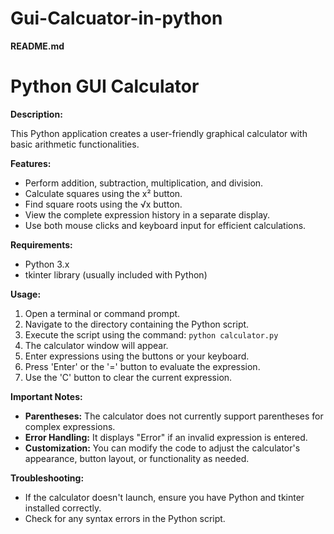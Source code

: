 # Gui-Calcuator-in-python

 **README.md**

# Python GUI Calculator

**Description:**

This Python application creates a user-friendly graphical calculator with basic arithmetic functionalities.

**Features:**

- Perform addition, subtraction, multiplication, and division.
- Calculate squares using the x² button.
- Find square roots using the √x button.
- View the complete expression history in a separate display.
- Use both mouse clicks and keyboard input for efficient calculations.

**Requirements:**

- Python 3.x
- tkinter library (usually included with Python)

**Usage:**

1. Open a terminal or command prompt.
2. Navigate to the directory containing the Python script.
3. Execute the script using the command: `python calculator.py`
4. The calculator window will appear.
5. Enter expressions using the buttons or your keyboard.
6. Press 'Enter' or the '=' button to evaluate the expression.
7. Use the 'C' button to clear the current expression.

**Important Notes:**

- **Parentheses:** The calculator does not currently support parentheses for complex expressions.
- **Error Handling:** It displays "Error" if an invalid expression is entered.
- **Customization:** You can modify the code to adjust the calculator's appearance, button layout, or functionality as needed.

**Troubleshooting:**

- If the calculator doesn't launch, ensure you have Python and tkinter installed correctly.
- Check for any syntax errors in the Python script.
